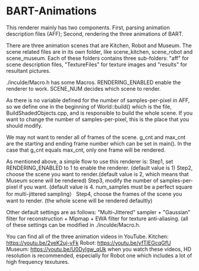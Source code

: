 # BART-Animations
This renderer mainly has two components. First, parsing animation description files (AFF); Second, rendering the three animations of BART.

There are three animation scenes that are Kitchen, Robot and Museum. 
The scene related files are in its own folder, like scene_kitchen, scene_robot and scene_museum.
Each of these folders contains three sub-folders: "aff" for scene description files, "TextureFiles" for texture images and "results" for resultant pictures.

./inculde/Macro.h has some Macros.
RENDERING_ENABLED enable the renderer to work.
SCENE_NUM decides which scene to render.

As there is no variable defined for the number of samples-per-pixel in AFF, 
so we define one in the beginning of World::build() which is the file, BuildShadedObjects.cpp, and is responsible to build the whole scene.
If you want to change the number of samples-per-pixel, this is the place that you should modify.

We may not want to render all of frames of the scene.
g_cnt and max_cnt are the starting and ending frame number which can be set in main().
In the case that g_cnt equals max_cnt, only one frame will be rendered.

As mentioned above, a simple flow to use this renderer is:
Step1, set RENDERING_ENABLED to 1 to enable the renderer. (default value is 1)
Step2, choose the scene you want to render.(default value is 2, which means that Museum scene will be rendered)
Step3, modify the number of samples-per-pixel if you want. (default value is 4. num_samples must be a perfect square for multi-jittered sampling）
Step4, choose the frames of the scene you want to render. (the whole scene will be rendered defaultly)

Other default settings are as follows:
"Multi-Jittered" sampler +   "Gaussian" filter for reconstruction +   Mipmap +   EWA filter for texture anti-aliasing.
(all of these settings can be modified in ./inculde/Macro.h.

You can find all of the three animation videos in YouTube.
Kitchen: https://youtu.be/2veK2uj-yFk
Robot:   https://youtu.be/yfTIEGcqGfU
Museum:  https://youtu.be/U0Dylgw_qUk
when you watch these videos, HD resolution is recommended, especially for Robot one which includes a lot of high frequency texutures.
